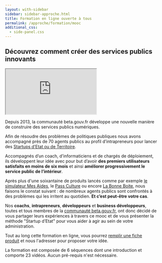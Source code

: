 ```yaml
---
layout: with-sidebar
sidebar: sidebar-approche.html
title: Formation en ligne ouverte à tous
permalink: /approche/formation/mooc
additional_css:
  - side-panel.css
---
```


## Découvrez comment créer des services publics innovants

<div class="video-iframe-center">
  <div class="video-iframe-container">
    <iframe src="https://www.dailymotion.com/embed/video/x6xkiku" allowfullscreen></iframe>
  </div>
</div>

Depuis 2013, la communauté beta.gouv.fr développe une nouvelle manière de construire des services publics numériques.

Afin de résoudre des problèmes de politiques publiques nous avons accompagné près de 70 agents publics au profil d’intrapreneurs pour lancer des [Startups d’Etat ou de Territoire](/startups).

Accompagnés d’un coach, d’informaticiens et de chargés de déploiement, ils développent leur idée avec pour but d’avoir **des premiers utilisateurs satisfaits en moins de six mois** et ainsi **améliorer progressivement le service public de l’intérieur**.

Après plus d'une soixantaine de produits lancés comme par exemple [le simulateur Mes Aides](/startups/mes-aides.html), le [Pass Culture](/startups/pass-culture.html) ou encore [La Bonne Boite](/startups/la-bonne-boite.html), nous faisons le constat suivant : de nombreux agents publics sont confrontés à des problèmes qui les irritent au quotidien. **Et c’est peut-être votre cas**.

Nos **coachs**, **intrapreneurs**, **développeurs** et **business développeurs**, toutes et tous membres de la [communauté beta.gouv.fr](/communaute), ont donc décidé de vous partager leurs expériences à travers ce mooc et de vous présenter la méthode "Startup d’Etat" pour vous aider à agir au sein de votre administration.

Tout au long cette formation en ligne, vous pourrez [remplir une fiche produit](/content/docs/mooc/FicheProduitMooc.odt) et nous l'adresser pour proposer votre idée.

La formation est composée de 6 séquences dont une introduction et comporte 23 vidéos. Aucun pré-requis n'est nécessaire.
